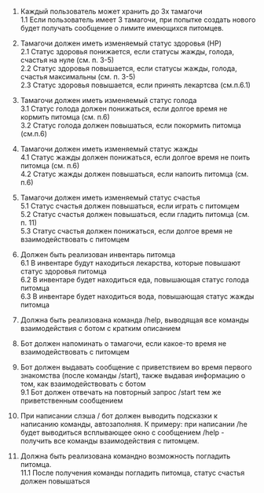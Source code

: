 1. Каждый пользователь может хранить до 3х тамагочи\
1.1 Если пользователь имеет 3 тамагочи, при попытке создать нового будет получать сообщение о лимите имеющихся питомцев.

2. Тамагочи должен иметь изменяемый статус здоровья (HP)\
2.1 Статус здоровья понижается, если статусы жажды, голода, счастья на нуле (см. п. 3-5)\
2.2 Статус здоровья повышается, если статусы жажды, голода, счастья максимальны (см. п. 3-5)\
2.3 Статус здоровья повышается, если принять лекартсва (см.п.6.1)

3. Тамагочи должен иметь изменяемый статус голода\
3.1 Статус голода должен понижаться, если долгое время не кормить питомца (см. п.6)\
3.2 Статус голода должен повышаться, если покормить питомца (см.п.6)

4. Тамагочи должен иметь изменяемый статус жажды\
4.1 Статус жажды должен понижаться, если долгое время не поить питомца (см. п.6)\
4.2 Статус жажды должен повышаться, если напоить питомца (см. п.6)

5. Тамагочи должен иметь изменяемый статус счастья\
5.1 Статус счастья должен повышаться, если играть с питомцем\
5.2 Статус счастья должен повышаться, если гладить питомца (см. п. 11)\
5.3 Статус счастья должен понижаться, если долгое время не взаимодействовать с питомцем

6. Должен быть реализован инвентарь питомца\
6.1 В инвентаре будут находиться лекарства, которые повышают статус здоровья питомца\
6.2 В инвентаре будет находиться еда, повышающая статус голода питомца\
6.3 В инвентаре будет находиться вода, повышающая статус жажды питомца

7. Должна быть реализована команда /help, выводящая все команды взаимодействия с ботом с кратким описанием

8. Бот должен напоминать о тамагочи, если какое-то время не взаимодействовать с питомцем

9. Бот должен выдавать сообщение с приветствием во время первого знакомства (после команды /start), также выдавая информацию о том, как взаимодействовать с ботом\
9.1 Бот должен отвечать на повторный запрос /start тем же приветственным сообщением

10. При написании слэша / бот должен выводить подсказки к написанию команды, автозаполняя. К примеру: при написании /he будет выводиться всплывающее окно с сообщением /help - получить все команды взаимодействия с питомцем.

11. Должна быть реализована командно возможность погладить питомца.\
11.1 После получения команды погладить питомца, статус счастья должен повышаться
